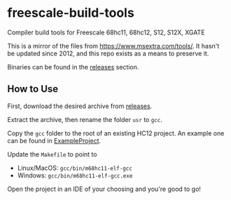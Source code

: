 # freescale-build-tools
Compiler build tools for Freescale 68hc11, 68hc12, S12, S12X, XGATE

This is a mirror of the files from https://www.msextra.com/tools/. It hasn't be updated since 2012, and this repo exists as a means to preserve it.

Binaries can be found in the [releases](https://github.com/ksmarty/freescale-build-tools/releases) section.

## How to Use

First, download the desired archive from [releases](https://github.com/ksmarty/freescale-build-tools/releases).

Extract the archive, then rename the folder `usr` to `gcc`.

Copy the `gcc` folder to the root of an existing HC12 project. An example one can be found in [ExampleProject](ExampleProject).

Update the `Makefile` to point to 
- Linux/MacOS: `gcc/bin/m68hc11-elf-gcc`
- Windows: `gcc/bin/m68hc11-elf-gcc.exe`

Open the project in an IDE of your choosing and you're good to go!
